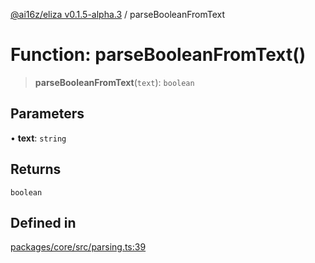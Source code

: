 [@ai16z/eliza v0.1.5-alpha.3](../index.md) / parseBooleanFromText

# Function: parseBooleanFromText()

> **parseBooleanFromText**(`text`): `boolean`

## Parameters

• **text**: `string`

## Returns

`boolean`

## Defined in

[packages/core/src/parsing.ts:39](https://github.com/deepfates/eliza/blob/main/packages/core/src/parsing.ts#L39)
